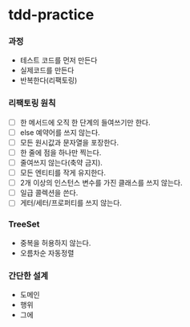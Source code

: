 # tdd-practice

### 과정
* 테스트 코드를 먼저 만든다
* 실제코드를 만든다
* 반복한다(리팩토링)

### 리팩토링 원칙
- [ ] 한 메서드에 오직 한 단계의 들여쓰기만 한다.
- [ ] else 예약어를 쓰지 않는다.
- [ ] 모든 원시값과 문자열을 포장한다.
- [ ] 한 줄에 점을 하나만 찍는다.
- [ ] 줄여쓰지 않는다(축약 금지).
- [ ] 모든 엔티티를 작게 유지한다.
- [ ] 2개 이상의 인스턴스 변수를 가진 클래스를 쓰지 않는다.
- [ ] 일급 콜렉션을 쓴다.
- [ ] 게터/세터/프로퍼티를 쓰지 않는다.

### TreeSet
* 중복을 허용하지 않는다.
* 오름차순 자동정렬

### 간단한 설계
* 도메인
* 행위
* 그에 
